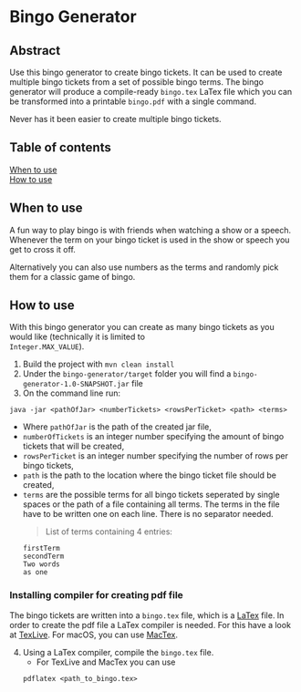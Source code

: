 # Bingo Generator

## Abstract

Use this bingo generator to create bingo tickets. It can be used to create multiple bingo tickets from a set of possible
bingo terms. The bingo generator will produce a compile-ready <code>bingo.tex</code> LaTex file which you can be
transformed into a printable <code>bingo.pdf</code> with a single command.

Never has it been easier to create multiple bingo tickets.

## Table of contents

[When to use](#when-to-use) </br>
[How to use](#how-to-use)

## When to use

A fun way to play bingo is with friends when watching a show or a speech. Whenever the term on your bingo ticket is used
in the show or speech you get to cross it off.

Alternatively you can also use numbers as the terms and randomly pick them for a classic game of bingo.

## How to use

With this bingo generator you can create as many bingo tickets as you would like (technically it is limited to <code>
Integer.MAX_VALUE</code>).

1. Build the project with `mvn clean install`
2. Under the `bingo-generator/target` folder you will find a `bingo-generator-1.0-SNAPSHOT.jar`
   file
3. On the command line run:

```
java -jar <pathOfJar> <numberTickets> <rowsPerTicket> <path> <terms>
```

* Where `pathOfJar` is the path of the created jar file,
* `numberOfTickets` is an integer number specifying the amount of bingo tickets that will be created,
* `rowsPerTicket` is an integer number specifying the number of rows per bingo tickets,
* `path` is the path to the location where the bingo ticket file should be created,
* `terms` are the possible terms for all bingo tickets seperated by single spaces or the path of a file containing all
  terms. The terms in the file have to be written one on each line. There is no separator needed.
  > List of terms containing 4 entries:
  ```text
  firstTerm
  secondTerm
  Two words
  as one
  ```
### Installing compiler for creating pdf file

The bingo tickets are written into a <code>bingo.tex</code> file, which is a [LaTex](https://www.latex-project.org)
file. In order to create the pdf file a LaTex compiler is needed. For this have a look
at [TexLive](https://www.tug.org/texlive/). For macOS, you can
use [MacTex](https://www.tug.org/mactex/mactex-download.html).

4. Using a LaTex compiler, compile the <code>bingo.tex</code> file.
    * For TexLive and MacTex you can use
   ```
   pdflatex <path_to_bingo.tex>
   ``` 
